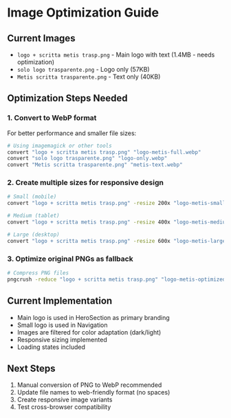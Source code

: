 # Image Optimization Guide

## Current Images
- `logo + scritta metis trasp.png` - Main logo with text (1.4MB - needs optimization)
- `solo logo trasparente.png` - Logo only (57KB)
- `Metis scritta trasparente.png` - Text only (40KB)

## Optimization Steps Needed

### 1. Convert to WebP format
For better performance and smaller file sizes:

```bash
# Using imagemagick or other tools
convert "logo + scritta metis trasp.png" "logo-metis-full.webp"
convert "solo logo trasparente.png" "logo-only.webp"
convert "Metis scritta trasparente.png" "metis-text.webp"
```

### 2. Create multiple sizes for responsive design
```bash
# Small (mobile)
convert "logo + scritta metis trasp.png" -resize 200x "logo-metis-small.webp"

# Medium (tablet)
convert "logo + scritta metis trasp.png" -resize 400x "logo-metis-medium.webp"

# Large (desktop)
convert "logo + scritta metis trasp.png" -resize 600x "logo-metis-large.webp"
```

### 3. Optimize original PNGs as fallback
```bash
# Compress PNG files
pngcrush -reduce "logo + scritta metis trasp.png" "logo-metis-optimized.png"
```

## Current Implementation
- Main logo is used in HeroSection as primary branding
- Small logo is used in Navigation
- Images are filtered for color adaptation (dark/light)
- Responsive sizing implemented
- Loading states included

## Next Steps
1. Manual conversion of PNG to WebP recommended
2. Update file names to web-friendly format (no spaces)
3. Create responsive image variants
4. Test cross-browser compatibility